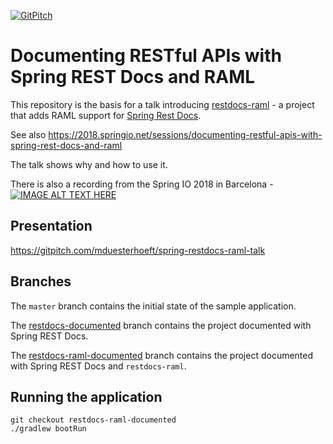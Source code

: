 [![GitPitch](https://gitpitch.com/assets/badge.svg)](https://gitpitch.com/mduesterhoeft/spring-restdocs-raml-talk)

# Documenting RESTful APIs with Spring REST Docs and RAML

This repository is the basis for a talk introducing [restdocs-raml](https://github.com/ePages-de/restdocs-raml) - a project that adds RAML support for [Spring Rest Docs](https://github.com/spring-projects/spring-restdocs).

See also https://2018.springio.net/sessions/documenting-restful-apis-with-spring-rest-docs-and-raml

The talk shows why and how to use it.

There is also a recording from the Spring IO 2018 in Barcelona - [![IMAGE ALT TEXT HERE](https://img.youtube.com/vi/VwKc34W96Cw/0.jpg)](https://www.youtube.com/watch?v=VwKc34W96Cw)

## Presentation 

https://gitpitch.com/mduesterhoeft/spring-restdocs-raml-talk

## Branches

The `master` branch contains the initial state of the sample application.

The [restdocs-documented](https://github.com/mduesterhoeft/spring-restdocs-raml-talk/tree/restdocs-documented) branch contains the project documented with Spring REST Docs.

The [restdocs-raml-documented](https://github.com/mduesterhoeft/spring-restdocs-raml-talk/tree/restdocs-documented) branch contains the project documented with Spring REST Docs and `restdocs-raml`. 

## Running the application

```
git checkout restdocs-raml-documented
./gradlew bootRun
```
